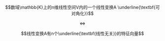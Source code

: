 $$数域\mathbb{K}上的n维线性空间V内的一个线性变换A \underline{\textbf{可对角化}}$$

$$\Leftrightarrow$$

$$线性变换A有n个\underline{\textbf{线性无关}}的特征向量$$
